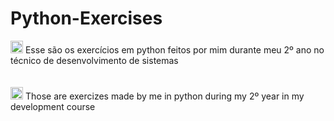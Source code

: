 # Python-Exercises

<div>
  <img height="20em" src="https://cdn-icons-png.flaticon.com/512/186/186203.png"/> Esse são os exercícios em python feitos por mim durante meu 2º ano no técnico de   desenvolvimento de sistemas
</div>
<br><br>

<div>
  <img height="20em" src="https://cdn-icons-png.flaticon.com/512/197/197484.png"/> Those are exercizes made by me in python during my 2º year in my development course
</div>
